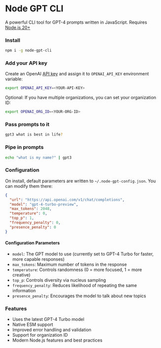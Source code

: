 # Node GPT CLI
A powerful CLI tool for GPT-4 prompts written in JavaScript.
Requires [Node.js 20+](https://nodejs.org/)

### Install 
```bash
npm i -g node-gpt-cli
```

### Add your API key 
Create an OpenAI [API key](https://platform.openai.com/api-keys) and assign it to `OPENAI_API_KEY` environment variable:
```bash
export OPENAI_API_KEY=<YOUR-API-KEY>
```

Optional: If you have multiple organizations, you can set your organization ID:
```bash
export OPENAI_ORG_ID=<YOUR-ORG-ID>
```

### Pass prompts to it
```bash
gpt3 what is best in life?
```

### Pipe in prompts
```bash
echo "what is my name?" | gpt3
```

### Configuration
On install, default parameters are written to `~/.node-gpt-config.json`. You can modify them there:
```json
{
  "url": "https://api.openai.com/v1/chat/completions",
  "model": "gpt-4-turbo-preview",
  "max_tokens": 2048,
  "temperature": 0,
  "top_p": 1,
  "frequency_penalty": 0,
  "presence_penalty": 0
}
```

#### Configuration Parameters
- `model`: The GPT model to use (currently set to GPT-4 Turbo for faster, more capable responses)
- `max_tokens`: Maximum number of tokens in the response
- `temperature`: Controls randomness (0 = more focused, 1 = more creative)
- `top_p`: Controls diversity via nucleus sampling
- `frequency_penalty`: Reduces likelihood of repeating the same information
- `presence_penalty`: Encourages the model to talk about new topics

### Features
- Uses the latest GPT-4 Turbo model
- Native ESM support
- Improved error handling and validation
- Support for organization ID
- Modern Node.js features and best practices